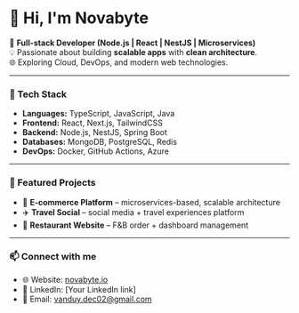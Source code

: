# 👋 Hi, I'm Novabyte

🚀 **Full-stack Developer (Node.js | React | NestJS | Microservices)**  
💡 Passionate about building **scalable apps** with **clean architecture**.  
🌐 Exploring Cloud, DevOps, and modern web technologies.  

---

### 🔧 Tech Stack
- **Languages:** TypeScript, JavaScript, Java  
- **Frontend:** React, Next.js, TailwindCSS  
- **Backend:** Node.js, NestJS, Spring Boot  
- **Databases:** MongoDB, PostgreSQL, Redis  
- **DevOps:** Docker, GitHub Actions, Azure  

---

### 📌 Featured Projects
- 🛒 **E-commerce Platform** – microservices-based, scalable architecture  
- ✈️ **Travel Social** – social media + travel experiences platform  
- 🍔 **Restaurant Website** – F&B order + dashboard management  

---

### 📫 Connect with me
- 🌐 Website: [novabyte.io](https://github.com/novabyte-io)  
- 💼 LinkedIn: [Your LinkedIn link]  
- 📧 Email: vanduy.dec02@gmail.com

